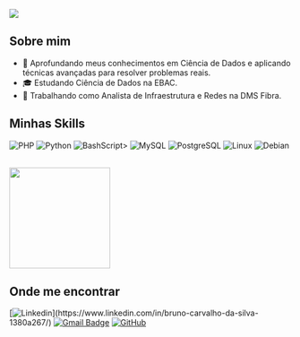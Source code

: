 ![](https://komarev.com/ghpvc/?username=iuricode&color=006bed)

## Sobre mim

- 🤔 Aprofundando meus conhecimentos em Ciência de Dados e aplicando técnicas avançadas para resolver problemas reais.
- 🎓 Estudando Ciência de Dados na EBAC.
- 💼 Trabalhando como Analista de Infraestrutura e Redes na DMS Fibra.

## Minhas Skills


![PHP](https://img.shields.io/badge/PHP-777BB4?style=for-the-badge&logo=php&logoColor=white)
![Python](https://img.shields.io/badge/python-3670A0?style=for-the-badge&logo=python&logoColor=ffdd54)
![BashScript](https://img.shields.io/badge/bash%20script-0101?style=flat&logo=gnubash&logoColor=%23FFFFFF&labelColor=%23000000)>
![MySQL](https://img.shields.io/badge/MySQL-00000F?style=for-the-badge&logo=mysql&logoColor=white)
![PostgreSQL](https://img.shields.io/badge/PostgreSQL-000?style=for-the-badge&logo=postgresql)
![Linux](https://img.shields.io/badge/Linux-000?style=for-the-badge&logo=linux&logoColor=FCC624)
![Debian](https://img.shields.io/badge/Debian-D70A53?style=for-the-badge&logo=debian&logoColor=white)


<br/>

<a href="https://github.com/iuricode" title="Perfil do Iuri">
  <img height="180em" src="https://github-readme-stats.vercel.app/api?username=iuricode&theme=dracula&show_icons=true" />
</a>

## Onde me encontrar

[![Linkedin](https://img.shields.io/badge/-username-blue?style=flat-square&logo=Linkedin&logoColor=white&link=[LINK-DO-SEU-LINKEDIN](https://www.linkedin.com/in/bruno-carvalho-da-silva-1380a267/))](https://www.linkedin.com/in/bruno-carvalho-da-silva-1380a267/)
[![Gmail Badge](https://img.shields.io/badge/-seuemail@email.com-006bed?style=flat-square&logo=Gmail&logoColor=white&link=mailto:brunodonk@gmail.com)](mailto:brunodonk@gmail.com)
[![GitHub](https://img.shields.io/github/followers/iuricode?label=follow&style=social)](LINK-DO-SEU-GITHUB)
